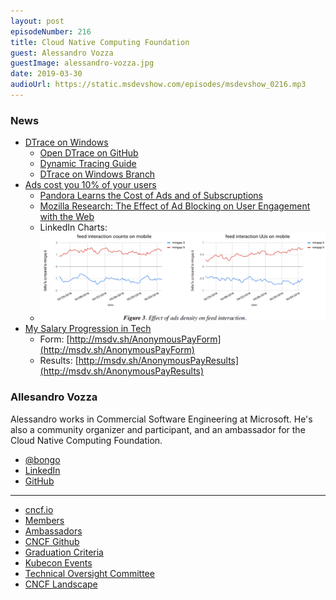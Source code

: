 ```yaml
---
layout: post
episodeNumber: 216
title: Cloud Native Computing Foundation 
guest: Alessandro Vozza
guestImage: alessandro-vozza.jpg
date: 2019-03-30
audioUrl: https://static.msdevshow.com/episodes/msdevshow_0216.mp3
--- 
```


### News

 - [DTrace on Windows](https://techcommunity.microsoft.com/t5/Windows-Kernel-Internals/DTrace-on-Windows/ba-p/362902)
    - [Open DTrace on GitHub](https://github.com/opendtrace)
    - [Dynamic Tracing Guide](http://dtrace.org/guide/preface.html)
    - [DTrace on Windows Branch](https://github.com/opendtrace/opendtrace/tree/windows)
 - [Ads cost you 10% of your users](https://twitter.com/gwern/status/1103855323100708866)
    - [Pandora Learns the Cost of Ads and of Subscruptions](https://www.wired.com/story/pandora-learns-the-cost-of-ads-and-of-subscriptions/)
    - [Mozilla Research: The Effect of Ad Blocking on User Engagement with the Web](https://research.mozilla.org/files/2018/04/The-Effect-of-Ad-Blocking-on-User-Engagement-with-the-Web.pdf)
    - LinkedIn Charts:
    - ![linkedin ads statistics chart](linkedin.png)
 - [My Salary Progression in Tech](https://georgestocker.com/2019/03/14/my-salary-progression-in-tech/)
    - Form: [http://msdv.sh/AnonymousPayForm](http://msdv.sh/AnonymousPayForm)
    - Results: [http://msdv.sh/AnonymousPayResults](http://msdv.sh/AnonymousPayResults)

### Allesandro Vozza 

Alessandro works in Commercial Software Engineering at Microsoft. He's also a community organizer and participant, and an ambassador for the Cloud Native Computing Foundation.

 - [@bongo](https://twitter.com/bongo)
 - [LinkedIn](https://www.linkedin.com/in/alessandrovozza)
 - [GitHub](https://github.com/ams0/)

-------------------------------------------------------------------

 - [cncf.io](https://www.cncf.io/)
 - [Members](https://www.cncf.io/about/members/)
 - [Ambassadors](https://www.cncf.io/people/ambassadors/)
 - [CNCF Github](https://github.com/cncf)
 - [Graduation Criteria](https://github.com/cncf/toc/blob/master/process/graduation_criteria.adoc)
 - [Kubecon Events](https://www.cncf.io/community/kubecon-cloudnativecon-events/)
 - [Technical Oversight Committee](https://www.cncf.io/people/technical-oversight-committee/)
 - [CNCF Landscape](https://landscape.cncf.io/)